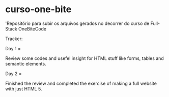 # curso-one-bite

'Repositório para subir os arquivos gerados no decorrer do curso de Full-Stack OneBiteCode

Tracker:

Day 1 =

Review some codes and usefel insight for HTML stuff like forms, tables and semantic elements.

Day 2 =

Finished the review and completed the exercise of making a full website with just HTML 5.
